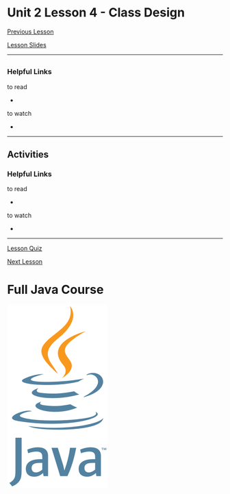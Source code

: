 # Unit 2 Lesson 4 - Class Design

[Previous Lesson](https://github.com/Kevin-Lago/java-course-guide/tree/master/unit_2/lesson_3#unit-2-lesson-3---memory-management)

[Lesson Slides](https://docs.google.com/presentation/d/1px5x61nQyGiW3FN6Ak7D6JDNQqLYbhnzToC7eROQ2BM/edit?usp=sharing)

---
##

### Helpful Links

to read

- []()

to watch

- []()

---
## Activities

### Helpful Links

to read

- []()

to watch

- []()

---

[Lesson Quiz]()

[Next Lesson](https://github.com/Kevin-Lago/java-course-guide/tree/master/unit_2/lesson_5#unit-2-lesson-5---interfaces)

# Full Java Course

<a href="https://github.com/Kevin-Lago/Java-Course-Guide">
	<img src="../../java_logo.png" />
</a>

